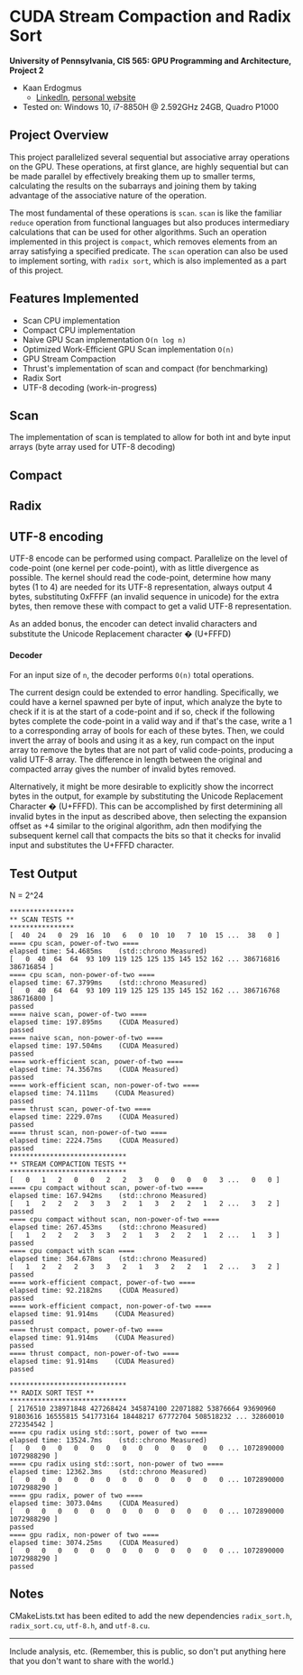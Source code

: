 CUDA Stream Compaction and Radix Sort
========================================

**University of Pennsylvania, CIS 565: GPU Programming and Architecture, Project 2**

* Kaan Erdogmus
  * [LinkedIn](https://linkedin.com/in/kaanberk), [personal website](https://kaan9.github.io)
* Tested on: Windows 10, i7-8850H @ 2.592GHz 24GB, Quadro P1000

## Project Overview
This project parallelized several sequential but associative array operations on the GPU. These operations, at first glance,
are highly sequential but can be made parallel by effectively breaking them up to smaller terms, calculating the results on the
subarrays and joining them by taking advantage of the associative nature of the operation.

The most fundamental of these operations is `scan`. `scan` is like the familiar `reduce` operation from functional languages but
also produces intermediary calculations that can be used for other algorithms. Such an operation implemented
in this project is `compact`, which removes elements from an array satisfying a specified predicate. The `scan`
operation can also be used to implement sorting, with `radix sort`, which is also implemented as a part of this project.

## Features Implemented
* Scan CPU implementation
* Compact CPU implementation
* Naive GPU Scan implementation `O(n log n)`
* Optimized Work-Efficient GPU Scan implementation `O(n)`
* GPU Stream Compaction
* Thrust's implementation of scan and compact (for benchmarking)
* Radix Sort
* UTF-8 decoding (work-in-progress)

## Scan


The implementation of scan is templated to allow for both int and byte input arrays (byte array used for UTF-8 decoding)

## Compact

## Radix


## UTF-8 encoding
UTF-8 encode can be performed using compact. Parallelize on the level of code-point (one kernel per code-point), with as little
divergence as possible. The kernel should read the code-point, determine how many bytes (1 to 4) are needed for its UTF-8
representation, always output 4 bytes, substituting 0xFFFF (an invalid sequence in unicode) for the extra bytes, then remove
these with compact to get a valid UTF-8 representation.

As an added bonus, the encoder can detect invalid characters and substitute the Unicode Replacement character � (U+FFFD)




#### Decoder
For an input size of `n`, the decoder performs `O(n)` total operations.


The current design could be extended to error handling. Specifically, we could have a kernel spawned per byte of input,
which analyze the byte to check if it is at the start of a code-point and if so, check if the following bytes complete
the code-point in a valid way and if that's the case, write a 1 to a corresponding array of bools for each of these
bytes. Then, we could invert the array of bools and using it as a key, run compact on the input array to remove the
bytes that are not part of valid code-points, producing a valid UTF-8 array. The difference in length between the
original and compacted array gives the number of invalid bytes removed.

Alternatively, it might be more desirable to explicitly show the incorrect bytes in the output, for example by
substituting the Unicode Replacement Character � (U+FFFD). This can be accomplished by first determining all invalid
bytes in the input as described above, then selecting the expansion offset as +4 similar to the original algorithm,
adn then modifying the subsequent kernel call that compacts the bits so that it checks for invalid input and
substitutes the U+FFFD character.

## Test Output
N = 2^24
```
****************
** SCAN TESTS **                                                                                                        ****************
[  40  24   0  29  16  10   6   0  10  10   7  10  15 ...  38   0 ]
==== cpu scan, power-of-two ====
elapsed time: 54.4685ms    (std::chrono Measured)
[   0  40  64  64  93 109 119 125 125 135 145 152 162 ... 386716816 386716854 ]
==== cpu scan, non-power-of-two ====                                                                                       
elapsed time: 67.3799ms    (std::chrono Measured)                                                                       
[   0  40  64  64  93 109 119 125 125 135 145 152 162 ... 386716768 386716800 ]                                         
passed                                                                                                              
==== naive scan, power-of-two ====                                                                                         
elapsed time: 197.895ms    (CUDA Measured)                                                                               
passed                                                                                                              
==== naive scan, non-power-of-two ====                                                                                     
elapsed time: 197.504ms    (CUDA Measured)                                                                               
passed                                                                                                              
==== work-efficient scan, power-of-two ====                                                                                
elapsed time: 74.3567ms    (CUDA Measured)                                                                               
passed                                                                                                              
==== work-efficient scan, non-power-of-two ====                                                                            
elapsed time: 74.111ms    (CUDA Measured)                                                                                
passed                                                                                                              
==== thrust scan, power-of-two ====                                                                                        
elapsed time: 2229.07ms    (CUDA Measured)                                                                               
passed                                                                                                              
==== thrust scan, non-power-of-two ====                                                                                    
elapsed time: 2224.75ms    (CUDA Measured)                                                                               
passed                                                                                                                              
*****************************                                                                                           
** STREAM COMPACTION TESTS **   
*****************************                                                                                               
[   0   1   2   0   0   2   2   3   0   0   0   0   3 ...   0   0 ]                                                 
==== cpu compact without scan, power-of-two ====                                                                           
elapsed time: 167.942ms    (std::chrono Measured)                                                                        
[   1   2   2   2   3   3   2   1   3   2   2   1   2 ...   3   2 ]                                                     
passed                                                                                                              
==== cpu compact without scan, non-power-of-two ====                                                                       
elapsed time: 267.453ms    (std::chrono Measured)                                                                        
[   1   2   2   2   3   3   2   1   3   2   2   1   2 ...   1   3 ]                                                     
passed                                                                                                              
==== cpu compact with scan ====                                                                                            
elapsed time: 364.678ms    (std::chrono Measured)                                                                        
[   1   2   2   2   3   3   2   1   3   2   2   1   2 ...   3   2 ]                                                     
passed                                                                                                              
==== work-efficient compact, power-of-two ====                                                                             
elapsed time: 92.2182ms    (CUDA Measured)                                                                               
passed                                                                                                              
==== work-efficient compact, non-power-of-two ====                                                                         
elapsed time: 91.914ms    (CUDA Measured)                                                                                
passed                                                                                                              
==== thrust compact, power-of-two ====                                                                                     
elapsed time: 91.914ms    (CUDA Measured)                                                                                
passed                                                                                                              
==== thrust compact, non-power-of-two ====                                                                         
elapsed time: 91.914ms    (CUDA Measured)                                                                                
passed                   

*****************************                                                                                           
** RADIX SORT TEST **                                                                                                 
*****************************    
[ 2176510 238971848 427268424 345874100 22071882 53876664 93690960 91803616 16555815 541773164 18448217 67772704 508518232 ... 32860010 272354542 ]
==== cpu radix using std::sort, power of two ====                                                                          
elapsed time: 13524.7ms    (std::chrono Measured)                                                                        
[   0   0   0   0   0   0   0   0   0   0   0   0   0 ... 1072890000 1072988290 ]                                   
==== cpu radix using std::sort, non-power of two ====                                                                      
elapsed time: 12362.3ms    (std::chrono Measured)                                                                        
[   0   0   0   0   0   0   0   0   0   0   0   0   0 ... 1072890000 1072988290 ]                                   
==== gpu radix, power of two ====                                                                                         
elapsed time: 3073.04ms    (CUDA Measured)                                                                               
[   0   0   0   0   0   0   0   0   0   0   0   0   0 ... 1072890000 1072988290 ]                                
passed                                                                                                        
==== gpu radix, non-power of two ====                                                                        
elapsed time: 3074.25ms    (CUDA Measured)                                                                  
[   0   0   0   0   0   0   0   0   0   0   0   0   0 ... 1072890000 1072988290 ]                        
passed

```
Notes
---------
CMakeLists.txt has been edited to add the new dependencies `radix_sort.h`, `radix_sort.cu`, `utf-8.h`, and `utf-8.cu`.

---------
Include analysis, etc. (Remember, this is public, so don't put
anything here that you don't want to share with the world.)

